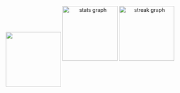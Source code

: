 <div align="center">
  <img src="https://r2.e-z.host/56d6ec39-5d65-4f2e-af30-b11ff764af40/sa2wpp9c.png" height="150" 

<div align="center">
  <img src="https://github-readme-stats.vercel.app/api/?username=20ch&title_color=674fc9&text_color=9f9f9f&show_icons=true&bg_color=00000000&hide_border=true&icon_color=674fc9&hide_title=true&count_private=true"" height="150" alt="stats graph"  />
  <img src="https://streak-stats.demolab.com?user=20ch&locale=en&mode=daily&theme=city_lights&hide_border=false&border_radius=5" height="150" alt="streak graph"  />
</div>

###
